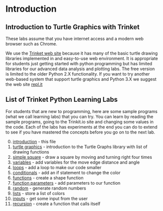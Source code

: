 # Introduction 

## Introduction to Turtle Graphics with Trinket

These labs assume that you have internet access and a modern web browser such as Chrome.

We use the [Trinket web site](http://trniket.io) because it has many of the basic turtle drawing libraries implemented in and easy-to-use web environment.  It is appropriate for students just getting started with python programming but has limited libraries for our advanced data analysis and plotting labs.  The free
version is limited to the older Python 2.X functionality.  If you want to try another web-based system that support turtle graphics and Python 3.X we suggest the web site [repl.it](http://repl.it)

## List of Trinket Python Learning Labs
For students that are new to programming, here are some sample programs (what we call learning labs) that you can try.  You can learn by reading the sample programs, going to the Trinkit.io site and changing some values in the code.  Each of the labs has experiments at the end you can do to extend to see if you have mastered the concepts before you go on to the next lab.

0. [introduction](./00-introduction.md) - this file
1. [turtle graphics](./01-turtle-graphics.md) - introduction to the Turtle Graphs library with list of drawing functions
2. [simple square](./02-simple-square.md) - draw a square by moving and turning right four times
4. [variables](./03-variables.md) - add variables for the move edge distance and angle
5. [loops](./04-loops.md) - add a loop to make our code smaller
6. [conditionals](./05-conditionals.md) - add an if statement to change the color
7. [functions](./06-functions.md) - create a shape function
8. [function parameters](./07-function-parameters.md) - add parameters to our function
9. [random](./08-random.md) - generate random numbers
9. [lists](./08-list.md) - store a list of colors
10. [inputs](./11-input.md) - get some input from the user
11. [recursion](./12-recursion.md) - create a function that calls itself